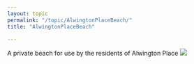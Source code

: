 ```yaml
---
layout: topic
permalink: "/topic/AlwingtonPlaceBeach/"
title: "AlwingtonPlaceBeach"

---
```


A private beach for use by the residents of Alwington Place
<img src="Images/AlwingtonPlaceBeach.jpg">

<googlemapdata>
<title text="Alwington Place Beach" />
<size width="500px" height="400px" />
<centerpt lat="44.2188" lng="-76.510559" zoom="14" />
<controls>
  <control name="GSmallMapControl" />
  <control name="GMapTypeControl"  />
</controls>
<markers>
  <marker lat="44.2188" lng="-76.510559" label="Alwington Place Beach" comment="A private beach for the residents of Alwington Place" />
</markers>
</googlemapdata>

